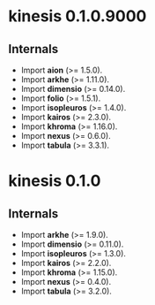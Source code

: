 # kinesis 0.1.0.9000
## Internals
* Import **aion** (>= 1.5.0).
* Import **arkhe** (>= 1.11.0).
* Import **dimensio** (>= 0.14.0).
* Import **folio** (>= 1.5.1).
* Import **isopleuros** (>= 1.4.0).
* Import **kairos** (>= 2.3.0).
* Import **khroma** (>= 1.16.0).
* Import **nexus** (>= 0.6.0).
* Import **tabula** (>= 3.3.1).

# kinesis 0.1.0
## Internals
* Import **arkhe** (>= 1.9.0).
* Import **dimensio** (>= 0.11.0).
* Import **isopleuros** (>= 1.3.0).
* Import **kairos** (>= 2.2.0).
* Import **khroma** (>= 1.15.0).
* Import **nexus** (>= 0.4.0).
* Import **tabula** (>= 3.2.0).
